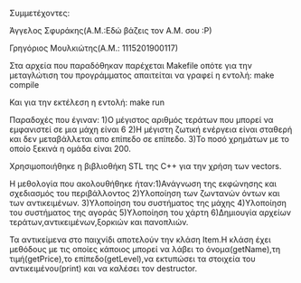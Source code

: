 Συμμετέχοντες:

Άγγελος Σφυράκης(Α.Μ.:Εδώ βάζεις τον Α.Μ. σου :Ρ)

Γρηγόριος Μουλκιώτης(Α.Μ.: 1115201900117)

Στα αρχεία που παραδόθηκαν παρέχεται Makefile οπότε για την μεταγλώτιση του προγράμματος απαιτείται να γραφεί η εντολή:
make compile

Και για την εκτέλεση η εντολή:
make run

Παραδοχές που έγιναν: 1)Ο μέγιστος αριθμός τεράτων που μπορεί να εμφανιστεί σε μια μάχη είναι 6 2)Η μέγιστη ζωτική ενέργεια είναι σταθερή και δεν μεταβάλλεται απο επίπεδο σε επίπεδο. 3)Το ποσό χρημάτων με το οποίο ξεκινά η ομάδα είναι 200.

Χρησιμοποιήθηκε η βιβλιοθήκη STL της C++ για την χρήση των vectors.

Η μεθολογία που ακολουθήθηκε ήταν:1)Ανάγνωση της εκφώνησης και σχεδιασμός του περιβάλλοντος 2)Υλοποίηση των ζωντανών όντων και των αντικειμένων. 3)Υλοποίηση του συστήματος της μάχης 4)Υλοποίηση του συστήματος της αγοράς 5)Υλοποίηση του χάρτη 6)Δημιουγία αρχείων τεράτων,αντικειμένων,ξορκιών και πανοπλιών.

Τα αντικείμενα στο παιχνίδι αποτελούν την κλάση Item.H κλάση έχει μεθόδους με τις οποίες κάποιος μπορεί να λάβει το όνομα(getName),τη τιμή(getPrice),το επίπεδο(getLevel),να εκτυπώσει τα στοιχεία του αντικειμένου(print) και να καλέσει τον destructor.

